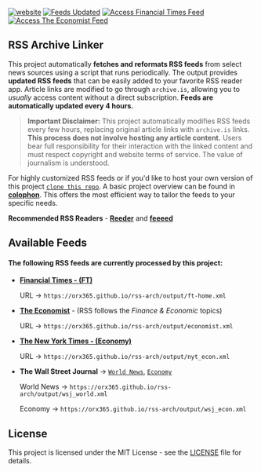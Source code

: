 [![website](https://img.shields.io/badge/Github_Page-grey)](https://orx365.github.io/rss-arch/)
[![Feeds Updated](https://img.shields.io/github/last-commit/orx365/rss-arch.svg?label=Feeds%20Updated)](#available-feeds)
[![Access Financial Times Feed](https://img.shields.io/badge/Financial%20Times-Access%20RSS-blue)](output/ft-home.xml)
[![Access The Economist Feed](https://img.shields.io/badge/The%20Economist-Access%20RSS-blue)](output/economist.xml)

## RSS Archive Linker

This project automatically **fetches and reformats RSS feeds** from select news sources using a script that runs periodically. The output provides **updated RSS feeds** that can be easily added to your favorite RSS reader app. Article links are modified to go through `archive.is`, allowing you to *usually* access content without a direct subscription. **Feeds are automatically updated every 4 hours.**

> **Important Disclaimer:** This project automatically modifies RSS feeds every few hours, replacing original article links with `archive.is` links. **This process does not involve hosting any article content.** Users bear full responsibility for their interaction with the linked content and must respect copyright and website terms of service. The value of journalism is understood.

For highly customized RSS feeds or if you'd like to host your own version of this project [`clone this repo`](colophon.md). A basic project overview can be found in **[colophon](colophon.md)**. This offers the most efficient way to tailor the feeds to your specific needs.

**Recommended RSS Readers** - [**Reeder**](https://reeder.app) and [**feeeed**](https://feeeed.nateparrott.com)

## Available Feeds

#### The following RSS feeds are currently processed by this project:

-   **[Financial Times - (FT)](./output/ft-home.xml)**

    URL → `https://orx365.github.io/rss-arch/output/ft-home.xml`

-   **[The Economist](./output/economist.xml)** - (RSS follows the *Finance & Economic* topics)

    URL → `https://orx365.github.io/rss-arch/output/economist.xml`

-   **[The New York Times - (Economy)](https://orx365.github.io/rss-arch/output/nyt_econ.xml)**

    URL → `https://orx365.github.io/rss-arch/output/nyt_econ.xml`

-   **The Wall Street Journal** → [`World News`](./output/wsj_world.xml), [`Economy`](./output/wsj_econ.xml)

    World News → `https://orx365.github.io/rss-arch/output/wsj_world.xml`

    Economy → `https://orx365.github.io/rss-arch/output/wsj_econ.xml`




## License

This project is licensed under the MIT License - see the [LICENSE](LICENSE) file for details.
